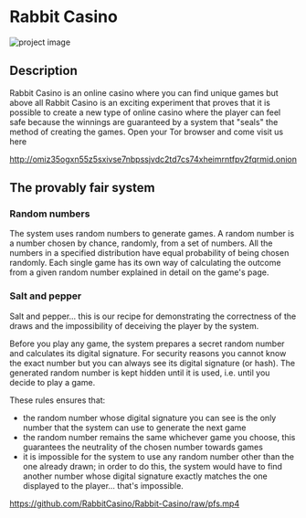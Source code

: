 # Rabbit Casino

![project image](https://github.com/RabbitCasino/Rabbit-Casino/raw/banner.jpg)

## Description

Rabbit Casino is an online casino where you can find unique games but above all Rabbit Casino is an exciting experiment that proves that it is possible to create a new type of online casino where the player can feel safe because the winnings are guaranteed by a system that "seals" the method of creating the games.
Open your Tor browser and come visit us here

http://omiz35ogxn55z5sxivse7nbpssjvdc2td7cs74xheimrntfpv2fqrmid.onion


## The provably fair system

### Random numbers

The system uses random numbers to generate games. A random number is a number chosen by chance, randomly, from a set of numbers. All the numbers in a specified distribution have equal probability of being chosen randomly.
Each single game has its own way of calculating the outcome from a given random number explained in detail on the game's page.

### Salt and pepper

Salt and pepper... this is our recipe for demonstrating the correctness of the draws and the impossibility of deceiving the player by the system.

Before you play any game, the system prepares a secret random number and calculates its digital signature. For security reasons you cannot know the exact number but you can always see its digital signature (or hash). The generated random number is kept hidden until it is used, i.e. until you decide to play a game.

These rules ensures that:
- the random number whose digital signature you can see is the only number that the system can use to generate the next game
- the random number remains the same whichever game you choose, this guarantees the neutrality of the chosen number towards games
- it is impossible for the system to use any random number other than the one already drawn; in order to do this, the system would have to find another number whose digital signature exactly matches the one displayed to the player... that's impossible.

https://github.com/RabbitCasino/Rabbit-Casino/raw/pfs.mp4
